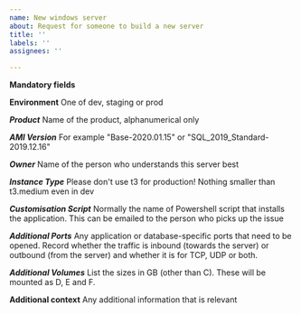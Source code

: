 ```yaml
---
name: New windows server
about: Request for someone to build a new server
title: ''
labels: ''
assignees: ''

---
```


**Mandatory fields**

**Environment**
One of dev, staging or prod

***Product***
Name of the product, alphanumerical only

***AMI Version***
For example "Base-2020.01.15" or "SQL_2019_Standard-2019.12.16"

***Owner***
Name of the person who understands this server best

***Instance Type***
Please don't use t3 for production! Nothing smaller than t3.medium even in dev

***Customisation Script***
Normally the name of Powershell script that installs the application. This can be emailed to the person who picks up the issue

***Additional Ports***
Any application or database-specific ports that need to be opened. Record whether the traffic is inbound (towards the server) or outbound (from the server) and whether it is for TCP, UDP or both.

***Additional Volumes***
List the sizes in GB (other than C). These will be mounted as D, E and F. 





**Additional context**
Any additional information that is relevant
